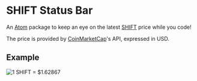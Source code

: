 # SHIFT Status Bar

An [Atom](https://atom.io/) package to keep an eye on the latest [SHIFT](https://www.shiftnrg.org/) price while you code!

The price is provided by [CoinMarketCap](https://coinmarketcap.com/)'s API, expressed in USD.

## Example

![1 SHIFT = $1.62867](https://i.imgur.com/Ew1bLkT.png)
